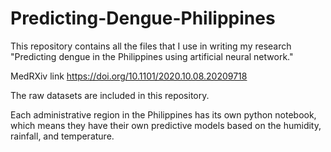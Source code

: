 # Predicting-Dengue-Philippines

This repository contains all the files that I use in writing my research "Predicting dengue in the Philippines using artificial neural network."

MedRXiv link
https://doi.org/10.1101/2020.10.08.20209718

The raw datasets are included in this repository.

Each administrative region in the Philippines has its own python notebook, which means they have their own predictive models based on the humidity, rainfall, and temperature.
